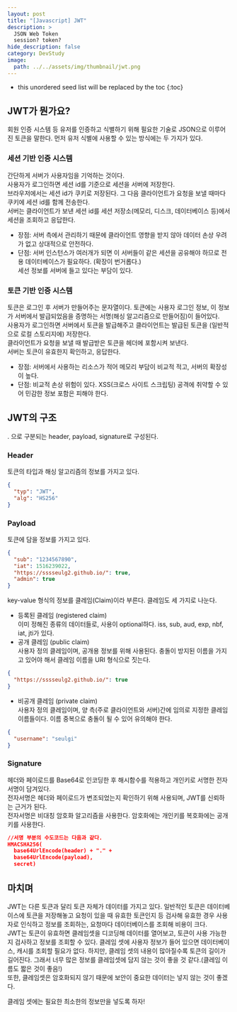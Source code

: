 ```yaml
---
layout: post
title: "[Javascript] JWT"
description: >
  JSON Web Token 
  session? token?
hide_description: false
category: DevStudy
image:
  path: ../../assets/img/thumbnail/jwt.png
---
```




* this unordered seed list will be replaced by the toc
{:toc}


## JWT가 뭔가요?

회원 인증 시스템 등 유저를 인증하고 식별하기 위해 필요한 기술로 JSON으로 이루어진 토큰을 말한다.
먼저 유저 식별에 사용할 수 있는 방식에는 두 가지가 있다. 

### 세션 기반 인증 시스템
간단하게 서버가 사용자임을 기억하는 것이다.  
사용자가 로그인하면 세션 id를 기준으로 세션을 서버에 저장한다.  
브라우저에서는 세션 id가 쿠키로 저장된다. 그 다음 클라이언트가 요청을 보낼 때마다 쿠키에 세션 id를 함께 전송한다.  
서버는 클라이언트가 보낸 세션 id를 세션 저장소(메모리, 디스크, 데이터베이스 등)에서 세션을 조회하고 응답한다.  
- 장점: 서버 측에서 관리하기 때문에 클라이언트 영향을 받지 않아 데이터 손상 우려가 없고 상대적으로 안전하다.  
- 단점: 서버 인스턴스가 여러개가 되면 이 서버들이 같은 세션을 공유해야 하므로 전용 데이터베이스가 필요하다. (확장이 번거롭다.)  
    세선 정보를 서버에 들고 있다는 부담이 있다.


### 토큰 기반 인증 시스템
토큰은 로그인 후 서버가 만들어주는 문자열이다. 토큰에는 사용자 로그인 정보, 이 정보가 서버에서 발급되었음을 증명하는 서명(해싱 알고리즘으로 만들어짐)이 들어있다.  
사용자가 로그인하면 서버에서 토큰을 발급해주고 클라이언트는 발급된 토큰을 (일반적으로 로컬 스토리지에) 저장한다.  
클라이언트가 요청을 보낼 때 발급받은 토큰을 헤더에 포함시켜 보낸다.  
서버는 토큰이 유효한지 확인하고, 응답한다.  
- 장점: 서버에서 사용하는 리소스가 적어 메모리 부담이 비교적 적고, 서버의 확장성이 높다.  
- 단점: 비교적 손상 위험이 있다. XSS(크로스 사이트 스크립팅) 공격에 취약할 수 있어 민감한 정보 포함은 피해야 한다.  



## JWT의 구조
. 으로 구분되는 header, payload, signature로 구성된다. 

### Header  
토큰의 타입과 해싱 알고리즘의 정보를 가지고 있다.
``` JSON
{
  "typ": "JWT",
  "alg": "HS256"
}
```
### Payload  
토큰에 담을 정보를 가지고 있다.
``` JSON
{
  "sub": "1234567890",
  "iat": 1516239022,
  "https://sssseulg2.github.io/": true,
  "admin": true
}
```
key-value 형식의 정보를 클레임(Claim)이라 부른다. 클레임도 세 가지로 나눈다.  
- 등록된 클레임 (registered claim)  
이미 정해진 종류의 데이터들로, 사용이 optional하다. iss, sub, aud, exp, nbf, iat, jti가 있다.  
- 공개 클레임 (public claim)  
사용자 정의 클레임이며, 공개용 정보를 위해 사용된다. 충돌이 방지된 이름을 가지고 있어야 해서 클레임 이름을 URI 형식으로 짓는다.  
``` JSON
{
  "https://sssseulg2.github.io/": true
}
```
- 비공개 클레임 (private claim)  
사용자 정의 클레임이며, 양 측(주로 클라이언트와 서버)간에 임의로 지정한 클레임 이름들이다. 이름 중복으로 충돌이 될 수 있어 유의해야 한다.  
``` JSON
{
  "username": "seulgi"
}
```
### Signature
헤더와 페이로드를 Base64로 인코딩한 후 해시함수를 적용하고 개인키로 서명한 전자서명이 담겨있다.  
전자서명은 헤더와 페이로드가 변조되었는지 확인하기 위해 사용되며, JWT를 신뢰하는 근거가 된다.  
전자서명은 비대칭 암호화 알고리즘을 사용한다. 암호화에는 개인키를 복호화에는 공개키를 사용한다.  
``` JSON
//서명 부분의 수도코드는 다음과 같다.
HMACSHA256(
  base64UrlEncode(header) + "." +
  base64UrlEncode(payload),
  secret)
```


## 마치며
JWT는 다른 토큰과 달리 토큰 자체가 데이터를 가지고 있다. 일반적인 토큰은 데이터베이스에 토큰을 저장해놓고 요청이 있을 때 유효한 토큰인지 등 검사해 유효한 경우 사용자로 인식하고 정보를 조회하는, 요청마다 데이터베이스를 조회해 비용이 크다.  
JWT는 토큰이 유효하면 클레임셋을 디코딩해 데이터를 열어보고, 토큰이 사용 가능한지 검사하고 정보를 조회할 수 있다. 클레임 셋에 사용자 정보가 들어 있으면 데이터베이스, 캐시를 조회할 필요가 없다. 하지만, 클레임 셋의 내용이 많아질수록 토큰의 길이가 길어진다. 그래서 너무 많은 정보를 클레임셋에 담지 않는 것이 좋을 것 같다.(클레임 이름도 짧은 것이 좋음!)  
또한, 클레임셋은 암호화되지 않기 때문에 보안이 중요한 데이터는 넣지 않는 것이 좋겠다.  

클레임 셋에는 필요한 최소한의 정보만을 넣도록 하자!
